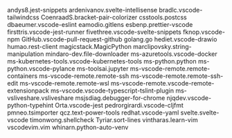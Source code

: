 andys8.jest-snippets
ardenivanov.svelte-intellisense
bradlc.vscode-tailwindcss
CoenraadS.bracket-pair-colorizer
csstools.postcss
dbaeumer.vscode-eslint
eamodio.gitlens
esbenp.prettier-vscode
firsttris.vscode-jest-runner
fivethree.vscode-svelte-snippets
fknop.vscode-npm
GitHub.vscode-pull-request-github
golang.go
hediet.vscode-drawio
humao.rest-client
magicstack.MagicPython
marclipovsky.string-manipulation
mindaro-dev.file-downloader
ms-azuretools.vscode-docker
ms-kubernetes-tools.vscode-kubernetes-tools
ms-python.python
ms-python.vscode-pylance
ms-toolsai.jupyter
ms-vscode-remote.remote-containers
ms-vscode-remote.remote-ssh
ms-vscode-remote.remote-ssh-edit
ms-vscode-remote.remote-wsl
ms-vscode-remote.vscode-remote-extensionpack
ms-vscode.vscode-typescript-tslint-plugin
ms-vsliveshare.vsliveshare
msjsdiag.debugger-for-chrome
njqdev.vscode-python-typehint
Orta.vscode-jest
pedrorgirardi.vscode-cljfmt
pmneo.tsimporter
qcz.text-power-tools
redhat.vscode-yaml
svelte.svelte-vscode
timonwong.shellcheck
Tyriar.sort-lines
vintharas.learn-vim
vscodevim.vim
whinarn.python-auto-venv
